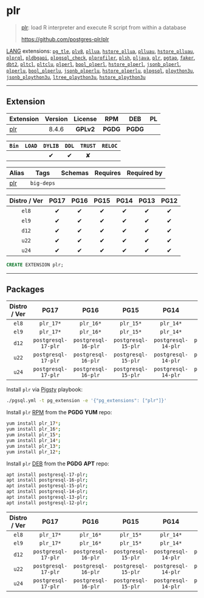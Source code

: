 # plr


> [plr](https://github.com/postgres-plr/plr): load R interpreter and execute R script from within a database
>
> https://github.com/postgres-plr/plr





[LANG](/lang) extensions: [`pg_tle`](/pg_tle), [`plv8`](/plv8), [`pllua`](/pllua), [`hstore_pllua`](/hstore_pllua), [`plluau`](/plluau), [`hstore_plluau`](/hstore_plluau), [`plprql`](/plprql), [`pldbgapi`](/pldbgapi), [`plpgsql_check`](/plpgsql_check), [`plprofiler`](/plprofiler), [`plsh`](/plsh), [`pljava`](/pljava), [`plr`](/plr), [`pgtap`](/pgtap), [`faker`](/faker), [`dbt2`](/dbt2), [`pltcl`](/pltcl), [`pltclu`](/pltclu), [`plperl`](/plperl), [`bool_plperl`](/bool_plperl), [`hstore_plperl`](/hstore_plperl), [`jsonb_plperl`](/jsonb_plperl), [`plperlu`](/plperlu), [`bool_plperlu`](/bool_plperlu), [`jsonb_plperlu`](/jsonb_plperlu), [`hstore_plperlu`](/hstore_plperlu), [`plpgsql`](/plpgsql), [`plpython3u`](/plpython3u), [`jsonb_plpython3u`](/jsonb_plpython3u), [`ltree_plpython3u`](/ltree_plpython3u), [`hstore_plpython3u`](/hstore_plpython3u)


-------
## Extension


| Extension | Version | License | RPM | DEB | PL |
|-----------|:-------:|:-------:|:---:|:---:|:--:|
| [plr](https://github.com/postgres-plr/plr) | 8.4.6 | **<span class="tcwarn">GPLv2</span>** | **<span class="tccyan">PGDG</span>** | **<span class="tccyan">PGDG</span>** |  |



| `Bin` | `LOAD` | `DYLIB` | `DDL` | `TRUST` | `RELOC` |
|:-----:|:------:|:-------:|:-----:|:-------:|:-------:|
|  |  | <span class="tcblue">✔</span> | <span class="tcblue">✔</span> | <span class="tcwarn">✘</span> |  |



| Alias | Tags | Schemas | Requires | Required by |
|-------|------|---------|----------|-------------|
| [plr](/plr) | `big-deps` |  |  |  |



| Distro / Ver | PG17 | PG16 | PG15 | PG14 | PG13 | PG12 |
|:------------:|:----:|:----:|:----:|:----:|:----:|:----:|
| `el8` | <span class="tcblue">✔</span> | <span class="tcblue">✔</span> | <span class="tcblue">✔</span> | <span class="tcblue">✔</span> | <span class="tcblue">✔</span> | <span class="tcblue">✔</span> |
| `el9` | <span class="tcblue">✔</span> | <span class="tcblue">✔</span> | <span class="tcblue">✔</span> | <span class="tcblue">✔</span> | <span class="tcblue">✔</span> | <span class="tcblue">✔</span> |
| `d12` | <span class="tcblue">✔</span> | <span class="tcblue">✔</span> | <span class="tcblue">✔</span> | <span class="tcblue">✔</span> | <span class="tcblue">✔</span> | <span class="tcblue">✔</span> |
| `u22` | <span class="tcblue">✔</span> | <span class="tcblue">✔</span> | <span class="tcblue">✔</span> | <span class="tcblue">✔</span> | <span class="tcblue">✔</span> | <span class="tcblue">✔</span> |
| `u24` | <span class="tcblue">✔</span> | <span class="tcblue">✔</span> | <span class="tcblue">✔</span> | <span class="tcblue">✔</span> | <span class="tcblue">✔</span> | <span class="tcblue">✔</span> |





```sql
CREATE EXTENSION plr;
```

-----------


## Packages


| Distro / Ver | PG17 | PG16 | PG15 | PG14 | PG13 | PG12 |
|:------------:|:----:|:----:|:----:|:----:|:----:|:----:|
| `el8` | `plr_17*` | `plr_16*` | `plr_15*` | `plr_14*` | `plr_13*` | `plr_12*` |
| `el9` | `plr_17*` | `plr_16*` | `plr_15*` | `plr_14*` | `plr_13*` | `plr_12*` |
| `d12` | `postgresql-17-plr` | `postgresql-16-plr` | `postgresql-15-plr` | `postgresql-14-plr` | `postgresql-13-plr` | `postgresql-12-plr` |
| `u22` | `postgresql-17-plr` | `postgresql-16-plr` | `postgresql-15-plr` | `postgresql-14-plr` | `postgresql-13-plr` | `postgresql-12-plr` |
| `u24` | `postgresql-17-plr` | `postgresql-16-plr` | `postgresql-15-plr` | `postgresql-14-plr` | `postgresql-13-plr` | `postgresql-12-plr` |



Install `plr` via [Pigsty](https://pigsty.io/docs/pgext/usage/install/) playbook:

```bash
./pgsql.yml -t pg_extension -e '{"pg_extensions": ["plr"]}'
```


Install `plr` [RPM](/rpm) from the **<span class="tccyan">PGDG</span>** **YUM** repo:

```bash
yum install plr_17*;
yum install plr_16*;
yum install plr_15*;
yum install plr_14*;
yum install plr_13*;
yum install plr_12*;
```


Install `plr` [DEB](/deb) from the **<span class="tccyan">PGDG</span>** **APT** repo:

```bash
apt install postgresql-17-plr;
apt install postgresql-16-plr;
apt install postgresql-15-plr;
apt install postgresql-14-plr;
apt install postgresql-13-plr;
apt install postgresql-12-plr;
```




| Distro / Ver | PG17 | PG16 | PG15 | PG14 | PG13 | PG12 |
|:------------:|:----:|:----:|:----:|:----:|:----:|:----:|
| `el8` | `plr_17*` | `plr_16*` | `plr_15*` | `plr_14*` | `plr_13*` | `plr_12*` |
| `el9` | `plr_17*` | `plr_16*` | `plr_15*` | `plr_14*` | `plr_13*` | `plr_12*` |
| `d12` | `postgresql-17-plr` | `postgresql-16-plr` | `postgresql-15-plr` | `postgresql-14-plr` | `postgresql-13-plr` | `postgresql-12-plr` |
| `u22` | `postgresql-17-plr` | `postgresql-16-plr` | `postgresql-15-plr` | `postgresql-14-plr` | `postgresql-13-plr` | `postgresql-12-plr` |
| `u24` | `postgresql-17-plr` | `postgresql-16-plr` | `postgresql-15-plr` | `postgresql-14-plr` | `postgresql-13-plr` | `postgresql-12-plr` |





